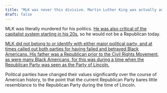 ```yaml
---
title: "MLK was never this divisive. Martin Luther King was actually anti-identity politics, and he would have been a Republican today."
draft: false
---
```


MLK was literally murdered for his politics. [He was also critical of the capitalist system starting in his 20s](http://inthesetimes.com/article/20839/martin-luther-king-jr-day-socialism-capitalism), so he would not be a Republican today.  
  
[MLK did not belong to or identify with either major political party, and at times called out both parties for having failed and betrayed Black Americans. His father was a Republican prior to the Civil Rights Movement, as were many Black Americans, for this was during a time when the Republican Party was seen as the Party of Lincoln.](https://www.cnn.com/2016/01/15/us/mlk-myths/index.html)  
  
Political parties have changed their values significantly over the course of American history, to the point that the current Republican Party bares little resemblance to the Republican Party during the time of Lincoln.

